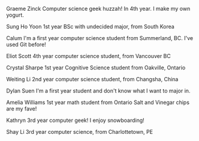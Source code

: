 Graeme Zinck
Computer science geek huzzah! In 4th year.
I make my own yogurt.

Sung Ho Yoon
1st year BSc with undecided major, from South Korea

Calum
I'm a first year computer science student from Summerland, BC.
I've used Git before!

Eliot Scott
4th year computer science student, from Vancouver BC

Crystal Sharpe
1st year Cognitive Science student from Oakville, Ontario

Weiting Li
2nd year computer science student, from Changsha, China

Dylan Suen
I'm a first year student and don't know what I want to major in.

Amelia Williams
1st year math student from Ontario
Salt and Vinegar chips are my fave!

Kathryn
3rd year computer geek!
I enjoy snowboarding!

Shay Li
3rd year computer science, from Charlottetown, PE
